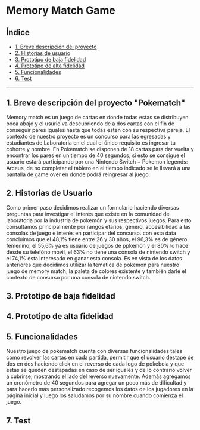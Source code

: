 # Memory Match Game

## Índice

* [1. Breve descripción del proyecto](#1-breve-descripción-del-proyecto)
* [2. Historias de usuario](#2-historias-de-usuario)
* [3. Prototipo de baja fidelidad](#3-prototipo-de-baja-fidelidad)
* [4. Prototipo de alta fidelidad](#4-prototipo-de-alta-fidelidad)
* [5. Funcionalidades](#5-funcionalidades)
* [6. Test](#6-test)

***

## 1. Breve descripción del proyecto "Pokematch"
Memory match es un juego de cartas en donde todas estas se distribuyen boca abajo y el usurio va descubriendo de a dos cartas con el fin de conseguir pares iguales hasta que todas esten con su respectiva pareja.
El contexto de nuestro proyecto es un concurso para las egresadas y estudiantes de Laboratoria en el cual el único requisito es ingresar tu cohorte y nombre.
En Pokematch se disponen de 18 cartas para dar vuelta y encontrar los pares en un tiempo de 40 segundos, si esto se consigue el usuario estará participando por una Nintendo Switch + Pokemon legends: Arceus, de no completar el tablero en el tiempo indicado se le llevará a una pantalla de game over en donde podrá reingresar al juego.

## 2. Historias de Usuario
Como primer paso decidimos realizar un formulario haciendo diversas preguntas para investigar el interés que existe en la comunidad de laboratoria por la industria de pokemón y sus respectivos juegos. Para esto consultamos principalmente por rangos etarios, género, accesibilidad a las consolas de juego e interés en participar del concurso. con esta data concluimos que el 48,1% tiene entre 26 y 30 años, el 96,3% es de género femenino, el 55,6% ya es usuario de juegos de ppkemón y el 80% lo hace desde su telefóno móvil, el 63% no tiene una consola de nintendo switch y el 74,1% esta interesado en ganar esta consola. Es en vista de los datos anteriores que decidimos utilizar la tematica de pokemon para nuestro juego de memory match, la paleta de colores existente y también darle el contexto de consurso por una consola de nintendo switch.

## 3. Prototipo de baja fidelidad

## 4. Prototipo de alta fidelidad

## 5. Funcionalidades
Nuestro juego de pokematch cuenta con diversas funcionalidades tales como revolver las cartas en cada partida, permitir que el usuario destape de dos en dos haciendo click en el reverso de cada logo de pokebola y que estas se queden destapadas en caso de ser iguales y de lo contrario volver a cubrirse, mostrando el lado del reverso nuevamente. Además agregamos un cronómetro de 40 segundos para agregar un poco más de dificultad y para hacerlo más personalizado recogemos los datos de los jugadores en la página inicial y luego los saludamos por su nombre cuando comienza el juego.

## 7. Test
